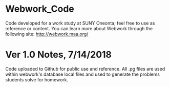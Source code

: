 # Webwork_Code
Code developed for a work study at SUNY Oneonta; feel free to use as reference or content. You can learn more about Webwork through the following site: http://webwork.maa.org/

# Ver 1.0 Notes, 7/14/2018
Code uploaded to Github for public use and reference. All .pg files are used within webwork's database local files and used to generate the problems students solve for homework. 

